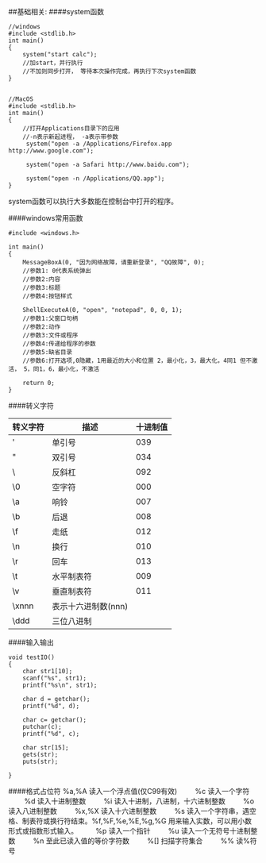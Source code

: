 
##基础相关:
####system函数

```
//windows
#include <stdlib.h>
int main()
{
	system("start calc"); 
	//加start，并行执行
	//不加则同步打开， 等待本次操作完成，再执行下次system函数
}


//MacOS
#include <stdlib.h>
int main() 
{
	//打开Applications目录下的应用
	//-n表示新起进程， -a表示带参数
	 system("open -a /Applications/Firefox.app http://www.google.com");
	 
	 system("open -a Safari http://www.baidu.com");
	 
	 system("open -n /Applications/QQ.app");
}
```
system函数可以执行大多数能在控制台中打开的程序。

####windows常用函数
```
#include <windows.h>

int main() 
{
	MessageBoxA(0, "因为网络故障，请重新登录", "QQ故障", 0);
	//参数1: 0代表系统弹出
	//参数2:内容
	//参数3:标题
	//参数4:按钮样式
	
	ShellExecuteA(0, "open", "notepad", 0, 0, 1);
	//参数1:父窗口句柄
	//参数2:动作
	//参数3:文件或程序
	//参数4:传递给程序的参数
	//参数5:缺省目录
	//参数6:打开选项,0隐藏，1用最近的大小和位置 2，最小化，3，最大化，4同1 但不激活， 5，同1，6，最小化，不激活
	 
	return 0;
}

```

####转义字符

转义字符 | 描述 | 十进制值
------- | ------- | -------
\'	| 单引号 | 039
\"	| 双引号 | 034
\\ |	反斜杠 | 092
\0	| 空字符 | 000
\a |	响铃 | 007
\b |	后退 | 008
\f	 | 走纸 | 012
\n	 | 换行 | 010
\r	 | 回车 | 013
\t	 | 水平制表符 | 009
\v	| 垂直制表符 | 011
\xnnn	| 表示十六进制数(nnn)  | 
\ddd | 三位八进制

####输入输出
```
void testIO()
{
    char str1[10];
    scanf("%s", str1);
    printf("%s\n", str1);
   
    char d = getchar();
    printf("%d", d);
    
    char c= getchar();
    putchar(c);
    printf("%d", c);
    
    char str[15];
    gets(str);
    puts(str);
    
}
```
####格式占位符
%a,%A 读入一个浮点值(仅C99有效) 　　
%c 读入一个字符 　　
%d 读入十进制整数 　　
%i 读入十进制，八进制，十六进制整数 　　
%o 读入八进制整数 　　
%x,%X 读入十六进制整数 　　
%s 读入一个字符串，遇空格、制表符或换行符结束。%f,%F,%e,%E,%g,%G 用来输入实数，可以用小数形式或指数形式输入。 　　
%p 读入一个指针 　　
%u 读入一个无符号十进制整数 　　
%n 至此已读入值的等价字符数 　　
%[] 扫描字符集合 　　
%% 读%符号

